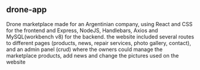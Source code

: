 ## drone-app

Drone marketplace made for an Argentinian company, using React and CSS for the frontend and Express, NodeJS, Handlebars, Axios and MySQL(workbench v8) for the backend. the website included several routes to different pages (products, news, repair services, photo gallery, contact), and an admin panel (crud) where the owners could manage the marketplace products, add news and change the pictures used on the website


